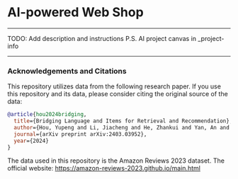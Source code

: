 # AI-powered Web Shop
---

TODO: Add description and instructions
P.S. AI project canvas in _project-info

---
### Acknowledgements and Citations

This repository utilizes data from the following research paper. If you use this repository and its data, please consider citing the original source of the data:

```bibtex
@article{hou2024bridging,
  title={Bridging Language and Items for Retrieval and Recommendation},
  author={Hou, Yupeng and Li, Jiacheng and He, Zhankui and Yan, An and Chen, Xiusi and McAuley, Julian},
  journal={arXiv preprint arXiv:2403.03952},
  year={2024}
}
```
The data used in this repository is the Amazon Reviews 2023 dataset. The official website: https://amazon-reviews-2023.github.io/main.html

